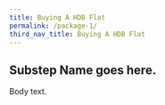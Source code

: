 ```yaml
---
title: Buying A HDB Flat
permalink: /package-1/
third_nav_title: Buying A HDB Flat
---
```


## Substep Name goes here. 

Body text.
